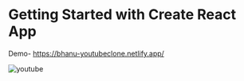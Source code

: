 # Getting Started with Create React App

Demo- https://bhanu-youtubeclone.netlify.app/

![youtube](https://github.com/Bppatkar/YoutubeWithContextAPI/assets/142920612/0b028be5-b306-4646-986e-d7b48fc087b0)
